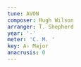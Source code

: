 ```yaml
---
tune: AVON
composer: Hugh Wilson
arranger: T. Shepherd
year: '-'
meter: 'C. M. '
key: A♭ Major
anacrusis: 0
---
```


